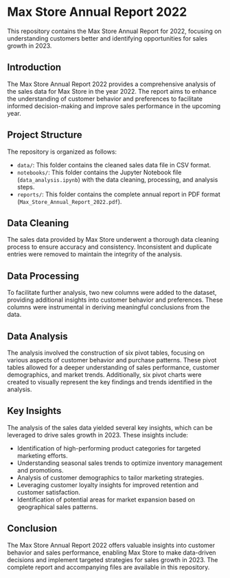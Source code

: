 # Max Store Annual Report 2022

This repository contains the Max Store Annual Report for 2022, focusing on understanding customers better and identifying opportunities for sales growth in 2023.

## Introduction

The Max Store Annual Report 2022 provides a comprehensive analysis of the sales data for Max Store in the year 2022. The report aims to enhance the understanding of customer behavior and preferences to facilitate informed decision-making and improve sales performance in the upcoming year.

## Project Structure

The repository is organized as follows:

- `data/`: This folder contains the cleaned sales data file in CSV format.
- `notebooks/`: This folder contains the Jupyter Notebook file (`data_analysis.ipynb`) with the data cleaning, processing, and analysis steps.
- `reports/`: This folder contains the complete annual report in PDF format (`Max_Store_Annual_Report_2022.pdf`).

## Data Cleaning

The sales data provided by Max Store underwent a thorough data cleaning process to ensure accuracy and consistency. Inconsistent and duplicate entries were removed to maintain the integrity of the analysis.

## Data Processing

To facilitate further analysis, two new columns were added to the dataset, providing additional insights into customer behavior and preferences. These columns were instrumental in deriving meaningful conclusions from the data.

## Data Analysis

The analysis involved the construction of six pivot tables, focusing on various aspects of customer behavior and purchase patterns. These pivot tables allowed for a deeper understanding of sales performance, customer demographics, and market trends. Additionally, six pivot charts were created to visually represent the key findings and trends identified in the analysis.

## Key Insights

The analysis of the sales data yielded several key insights, which can be leveraged to drive sales growth in 2023. These insights include:

- Identification of high-performing product categories for targeted marketing efforts.
- Understanding seasonal sales trends to optimize inventory management and promotions.
- Analysis of customer demographics to tailor marketing strategies.
- Leveraging customer loyalty insights for improved retention and customer satisfaction.
- Identification of potential areas for market expansion based on geographical sales patterns.

## Conclusion

The Max Store Annual Report 2022 offers valuable insights into customer behavior and sales performance, enabling Max Store to make data-driven decisions and implement targeted strategies for sales growth in 2023. The complete report and accompanying files are available in this repository.
